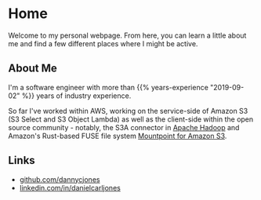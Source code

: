 # Home

Welcome to my personal webpage. From here, you can learn a little about me and find a few different places where I might be active.

## About Me

I'm a software engineer with more than {{% years-experience "2019-09-02" %}} years of industry experience.

So far I've worked within AWS, working on the service-side of Amazon S3 (S3 Select and S3 Object Lambda)
as well as the client-side within the open source community
\- notably, the S3A connector in [Apache Hadoop](https://github.com/apache/hadoop)
and Amazon's Rust-based FUSE file system [Mountpoint for Amazon S3](https://github.com/awslabs/mountpoint-s3/).

## Links

- [github.com/dannycjones](https://github.com/dannycjones)
- [linkedin.com/in/danielcarljones](https://www.linkedin.com/in/danielcarljones/)
